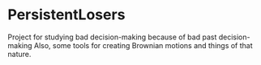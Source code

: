# PersistentLosers
Project for studying bad decision-making because of bad past decision-making
Also, some tools for creating Brownian motions and things of that nature. 
